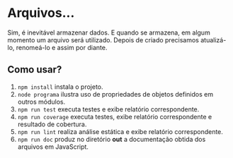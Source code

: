 # Arquivos...
Sim, é inevitável armazenar dados. E quando se armazena, 
em algum momento um arquivo será utilizado. Depois de criado
precisamos atualizá-lo, renomeá-lo e assim por diante.

## Como usar?

1. ```npm install``` instala o projeto.
1. ```node programa``` ilustra uso de propriedades de objetos definidos em outros módulos.
1. ```npm run test``` executa testes e exibe relatório correspondente.
1. ```npm run coverage``` executa testes, exibe relatório correspondente e resultado de cobertura.
1. ```npm run lint``` realiza análise estática e exibe relatório correspondente.
1. ```npm run doc``` produz no diretório **out** a documentação obtida dos arquivos em JavaScript.